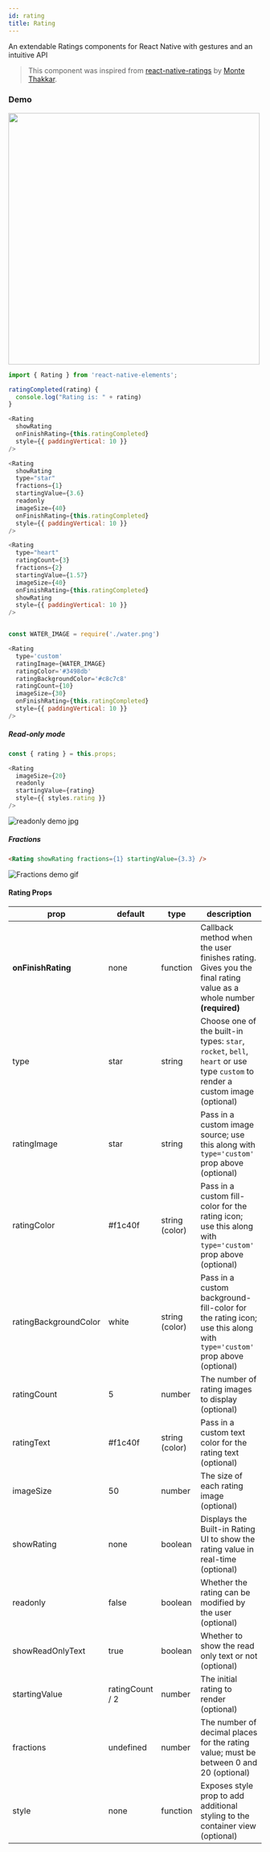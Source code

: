 ```yaml
---
id: rating
title: Rating
---
```


An extendable Ratings components for React Native with gestures and an intuitive API

> This component was inspired from [react-native-ratings](https://github.com/Monte9/react-native-ratings) by [Monte Thakkar](https://github.com/Monte9).

### Demo

<img src="/react-native-elements/img/rating_component.gif" width="500" >

```js
import { Rating } from 'react-native-elements';

ratingCompleted(rating) {
  console.log("Rating is: " + rating)
}

<Rating
  showRating
  onFinishRating={this.ratingCompleted}
  style={{ paddingVertical: 10 }}
/>

<Rating
  showRating
  type="star"
  fractions={1}
  startingValue={3.6}
  readonly
  imageSize={40}
  onFinishRating={this.ratingCompleted}
  style={{ paddingVertical: 10 }}
/>

<Rating
  type="heart"
  ratingCount={3}
  fractions={2}
  startingValue={1.57}
  imageSize={40}
  onFinishRating={this.ratingCompleted}
  showRating
  style={{ paddingVertical: 10 }}
/>


const WATER_IMAGE = require('./water.png')

<Rating
  type='custom'
  ratingImage={WATER_IMAGE}
  ratingColor='#3498db'
  ratingBackgroundColor='#c8c7c8'
  ratingCount={10}
  imageSize={30}
  onFinishRating={this.ratingCompleted}
  style={{ paddingVertical: 10 }}
/>
```

##### Read-only mode

```js
const { rating } = this.props;

<Rating
  imageSize={20}
  readonly
  startingValue={rating}
  style={{ styles.rating }}
/>
```

![readonly demo jpg](/react-native-elements/img/rating_readonly.jpg)

##### Fractions

```html
<Rating showRating fractions={1} startingValue={3.3} />
```

![Fractions demo gif](https://cloud.githubusercontent.com/assets/241553/26780040/e8cd1a2c-49f8-11e7-8859-6dd9b4e0a779.gif)

#### Rating Props

| prop                  | default         | type           | description                                                                                                                  |
| --------------------- | --------------- | -------------- | ---------------------------------------------------------------------------------------------------------------------------- |
| **onFinishRating**    | none            | function       | Callback method when the user finishes rating. Gives you the final rating value as a whole number **(required)**             |
| type                  | star            | string         | Choose one of the built-in types: `star`, `rocket`, `bell`, `heart` or use type `custom` to render a custom image (optional) |
| ratingImage           | star            | string         | Pass in a custom image source; use this along with `type='custom'` prop above (optional)                                     |
| ratingColor           | #f1c40f         | string (color) | Pass in a custom fill-color for the rating icon; use this along with `type='custom'` prop above (optional)                   |
| ratingBackgroundColor | white           | string (color) | Pass in a custom background-fill-color for the rating icon; use this along with `type='custom'` prop above (optional)        |
| ratingCount           | 5               | number         | The number of rating images to display (optional)                                                                            |
| ratingText            | #f1c40f         | string (color) | Pass in a custom text color for the rating text (optional)                                                                   |
| imageSize             | 50              | number         | The size of each rating image (optional)                                                                                     |
| showRating            | none            | boolean        | Displays the Built-in Rating UI to show the rating value in real-time (optional)                                             |
| readonly              | false           | boolean        | Whether the rating can be modified by the user (optional)
| showReadOnlyText      | true            | boolean        | Whether to show the read only text or not (optional)                                                                  |
| startingValue         | ratingCount / 2 | number         | The initial rating to render (optional)                                                                                      |
| fractions             | undefined       | number         | The number of decimal places for the rating value; must be between 0 and 20 (optional)                                       |
| style                 | none            | function       | Exposes style prop to add additional styling to the container view (optional)                                                 |
